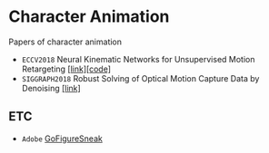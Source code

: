 # Character Animation
Papers of character animation

* `ECCV2018` Neural Kinematic Networks for Unsupervised Motion Retargeting [[link]](https://sites.google.com/umich.edu/nik)[[code]](https://github.com/rubenvillegas/cvpr2018nkn)
* `SIGGRAPH2018` Robust Solving of Optical Motion Capture Data by Denoising [[link]](http://montreal.ubisoft.com/en/robust-solving-of-optical-motion-capture-data-by-denoising/)


## ETC
* `Adobe` [GoFigureSneak](https://youtu.be/xEdZOifROmk)



